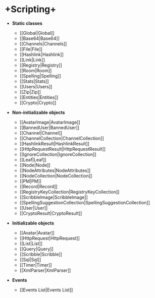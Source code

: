 # +Scripting+



* **Static classes**
	* [[Global|Global]]
	* [[Base64|Base64]]
	* [[Channels|Channels]]
	* [[File|File]]
	* [[Hashlink|Hashlink]]
	* [[Link|Link]]
	* [[Registry|Registry]]
	* [[Room|Room]]
	* [[Spelling|Spelling]]
	* [[Stats|Stats]]
	* [[Users|Users]]
	* [[Zip|Zip]]
	* [[Entities|Entities]]
	* [[Crypto|Crypto]]

* **Non-initializable objects**
	* [[AvatarImage|AvatarImage]]
	* [[BannedUser|BannedUser]]
	* [[Channel|Channel]]
	* [[ChannelCollection|ChannelCollection]]
	* [[HashlinkResult|HashlinkResult]]
	* [[HttpRequestResult|HttpRequestResult]]
	* [[IgnoreCollection|IgnoreCollection]]
	* [[Leaf|Leaf]]
	* [[Node|Node]]
	* [[NodeAttributes|NodeAttributes]]
	* [[NodeCollection|NodeCollection]]
	* [[PM|PM]]
	* [[Record|Record]]
	* [[RegistryKeyCollection|RegistryKeyCollection]]
	* [[ScribbleImage|ScribbleImage]]
	* [[SpellingSuggestionCollection|SpellingSuggestionCollection]]
	* [[User|User]]
	* [[CryptoResult|CryptoResult]]

* **Initializable objects**
	* [[Avatar|Avatar]]
	* [[HttpRequest|HttpRequest]]
	* [[List|List]]
	* [[Query|Query]]
	* [[Scribble|Scribble]]
	* [[Sql|Sql]]
	* [[Timer|Timer]]
	* [[XmlParser|XmlParser]]

* **Events**
	* [[Events List|Events List]]